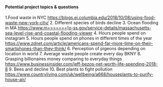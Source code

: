 #### Potential project topics & questions

1.Food waste in NYC
https://blogs.ei.columbia.edu/2018/10/08/using-food-waste-new-york-city/
2. Different species of birds decline
3. Ocean flooding in MA
https://www.m=======]o-ss.gov/service-details/massachusetts-sea-level-rise-and-coastal-flooding-viewer
4. Hours people spend on instagram
5. Hours people spend on phones in different times of the year
https://www.zdnet.com/article/americans-spend-far-more-time-on-their-smartphones-than-they-think/
6. Perception of pigeons depending on location in world
7. Average waste people create every day BKNY
8. Grasping billionaires money comparing to everyday things
https://www.businessinsider.com/jeff-bezos-net-worth-life-spending-2018-8
9. Bees and decline
10. Best plants to fight pollution
https://www.countryliving.com/uk/wellbeing/a668/houseplants-to-purify-house-air/
